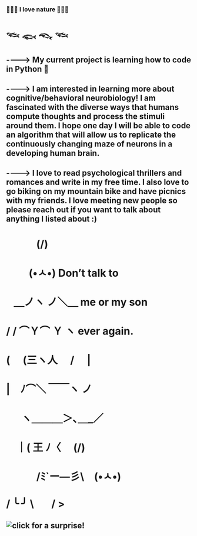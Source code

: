 ### 🌵🌵🌵 __I love nature__ 🌲🌲🌲
#  𓆝 𓆟 𓆞 𓆝 
        
## ----> My current project is learning how to code in Python 🐍
## ----> I am interested in learning more about cognitive/behavioral neurobiology! I am fascinated with the diverse ways that humans compute thoughts and process the stimuli around them. I hope one day I will be able to code an algorithm that will allow us to replicate the continuously changing maze of neurons in a developing human brain. 
## ----> I love to read psychological thrillers and romances and write in my free time. I also love to go biking on my mountain bike and have picnics with my friends. I love meeting new people so please reach out if you want to talk about anything I listed about :)
# ⠀⠀⁣⠀⠀(\/)
# ⠀⠀⠀(•ㅅ•)      Don’t talk to
# ⠀＿ノヽ ノ＼＿      me or my son
# /  / ⌒Ｙ⌒ Ｙ  ヽ     ever again.
# ( 　(三ヽ人　 /　  |
# |　ﾉ⌒＼ ￣￣ヽ   ノ
# ⠀⠀ヽ＿＿＿＞､＿_／
# ⠀ ｜( 王 ﾉ〈  ⠀ (\/)
# ⠀⠀⠀⠀/ﾐ`ー―彡\ ⠀(•ㅅ•)
# / ╰    ╯ \⠀⠀ /    \>

## ![click for a surprise!](https://www.pinterest.com/pin/594193744604802082/)

<!--
**tinarcheng/tinarcheng** is a ✨ _special_ ✨ repository because its `README.md` (this file) appears on your GitHub profile.

Here are some ideas to get you started:

- 🔭 I’m currently working on ...
- 🌱 I’m currently learning ...
- 👯 I’m looking to collaborate on ...
- 🤔 I’m looking for help with ...
- 💬 Ask me about ...
- 📫 How to reach me: ...
- 😄 Pronouns: ...
- ⚡ Fun fact: ...
-->
